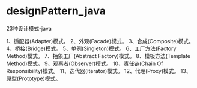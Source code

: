 designPattern_java
==================
23种设计模式-java

1、适配器(Adapter)模式。
2、外观(Facade)模式。
3、合成(Composite)模式。
4、桥接(Bridge)模式。
5、单例(Singleton)模式。
6、工厂方法(Factory Method)模式。
7、抽象工厂(Abstract Factory)模式。
8、模板方法(Template Method)模式。
9、观察者(Observer)模式。
10、责任链(Chain Of Responsibility)模式。
11、迭代器(Iterator)模式。
12、代理(Proxy)模式。
13、原型(Prototype)模式。
